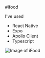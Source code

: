 #ifood 

I've used
  - React Native
  - Expo
  - Apollo Client
  - Typescript

![Image of iFood](https://i.imgur.com/rhJtDjm.jpg)
